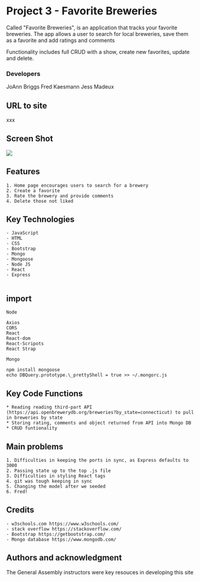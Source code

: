 # Project 3 - Favorite Breweries

Called "Favorite Breweries", is an application that tracks your favorite breweries. The app allows a user to search for local breweries, save them as a favorite and add ratings and comments

Functionality includes full CRUD with a show, create new favorites, update and delete.

### Developers

JoAnn Briggs
Fred Kaesmann
Jess Madeux

## URL to site

xxx

## Screen Shot

![](https://user-images.githubusercontent.com/35512164/69552265-292e3480-0f6c-11ea-9e3f-3434a12d2c99.png>)

## Features

```
1. Home page encourages users to search for a brewery
2. Create a favorite
3. Rate the brewery and provide comments
4. Delete those not liked

```

## Key Technologies

```
- JavaScript
- HTML
- CSS
- Bootstrap
- Mongo
- Mongoose
- Node JS
- React
- Express


```

## import

```
Node

Axios
CORS
React
React-dom
React-Scripots
React Strap

Mongo

npm install mongoose
echo DBQuery.prototype.\_prettyShell = true >> ~/.mongorc.js

```

## Key Code Functions

```
* Reading reading third-part API (https://api.openbrewerydb.org/breweries?by_state=connecticut) to pull in breweries by state
* Storing rating, comments and object returned from API into Mongo DB
* CRUD funtionality

```

## Main problems

```
1. Difficulties in keeping the ports in sync, as Express defaults to 3000
2. Passing state up to the top .js file
3. Difficulties in styling React tags
4. git was tough keeping in sync
5. Changing the model after we seeded
6. Fred!
```

## Credits

```
- w3schools.com https://www.w3schools.com/
- stack overflow https://stackoverflow.com/
- Bootstrap https://getbootstrap.com/
- Mongo database https://www.mongodb.com/
```

## Authors and acknowledgment

The General Assembly instructors were key resouces in developing this site
